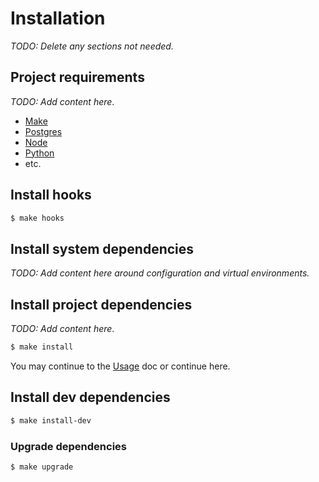 # **Installation**

_TODO: Delete any sections not needed._


## Project requirements

_TODO: Add content here_.

- [Make](#)
- [Postgres](#)
- [Node](#)
- [Python](#)
- etc.


## Install hooks

```sh
$ make hooks
```


## Install system dependencies

_TODO: Add content here around configuration and virtual environments._


## Install project dependencies

_TODO: Add content here_.

```sh
$ make install
```

You may continue to the [Usage](usage.md) doc or continue here.

## Install dev dependencies

```sh
$ make install-dev
```

### Upgrade dependencies

```sh
$ make upgrade
```
